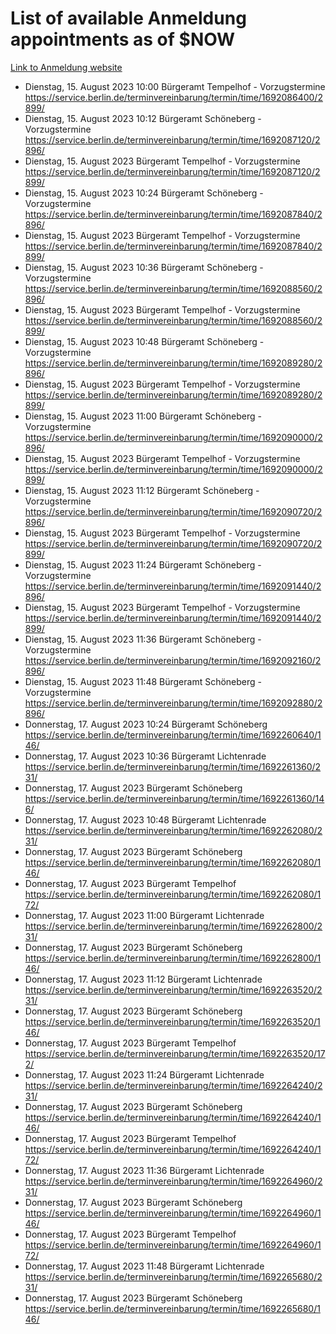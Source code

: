 # List of available Anmeldung appointments as of $NOW
[Link to Anmeldung website](https://service.berlin.de/terminvereinbarung/termin/tag.php?termin=1&anliegen[]=120686&dienstleisterlist=122210,122217,327316,122219,327312,122227,327314,122231,327346,122243,327348,122254,122252,329742,122260,329745,122262,329748,122271,327278,122273,327274,122277,327276,330436,122280,327294,122282,327290,122284,327292,122291,327270,122285,327266,122286,327264,122296,327268,150230,329760,122297,327286,122294,327284,122312,329763,122314,329775,122304,327330,122311,327334,122309,327332,317869,122281,327352,122279,329772,122283,122276,327324,122274,327326,122267,329766,122246,327318,122251,327320,122257,327322,122208,327298,122226,327300&herkunft=http%3A%2F%2Fservice.berlin.de%2Fdienstleistung%2F120686%2F)
- Dienstag, 15. August 2023 10:00 Bürgeramt Tempelhof - Vorzugstermine https://service.berlin.de/terminvereinbarung/termin/time/1692086400/2899/
- Dienstag, 15. August 2023 10:12 Bürgeramt Schöneberg - Vorzugstermine https://service.berlin.de/terminvereinbarung/termin/time/1692087120/2896/
- Dienstag, 15. August 2023  Bürgeramt Tempelhof - Vorzugstermine https://service.berlin.de/terminvereinbarung/termin/time/1692087120/2899/
- Dienstag, 15. August 2023 10:24 Bürgeramt Schöneberg - Vorzugstermine https://service.berlin.de/terminvereinbarung/termin/time/1692087840/2896/
- Dienstag, 15. August 2023  Bürgeramt Tempelhof - Vorzugstermine https://service.berlin.de/terminvereinbarung/termin/time/1692087840/2899/
- Dienstag, 15. August 2023 10:36 Bürgeramt Schöneberg - Vorzugstermine https://service.berlin.de/terminvereinbarung/termin/time/1692088560/2896/
- Dienstag, 15. August 2023  Bürgeramt Tempelhof - Vorzugstermine https://service.berlin.de/terminvereinbarung/termin/time/1692088560/2899/
- Dienstag, 15. August 2023 10:48 Bürgeramt Schöneberg - Vorzugstermine https://service.berlin.de/terminvereinbarung/termin/time/1692089280/2896/
- Dienstag, 15. August 2023  Bürgeramt Tempelhof - Vorzugstermine https://service.berlin.de/terminvereinbarung/termin/time/1692089280/2899/
- Dienstag, 15. August 2023 11:00 Bürgeramt Schöneberg - Vorzugstermine https://service.berlin.de/terminvereinbarung/termin/time/1692090000/2896/
- Dienstag, 15. August 2023  Bürgeramt Tempelhof - Vorzugstermine https://service.berlin.de/terminvereinbarung/termin/time/1692090000/2899/
- Dienstag, 15. August 2023 11:12 Bürgeramt Schöneberg - Vorzugstermine https://service.berlin.de/terminvereinbarung/termin/time/1692090720/2896/
- Dienstag, 15. August 2023  Bürgeramt Tempelhof - Vorzugstermine https://service.berlin.de/terminvereinbarung/termin/time/1692090720/2899/
- Dienstag, 15. August 2023 11:24 Bürgeramt Schöneberg - Vorzugstermine https://service.berlin.de/terminvereinbarung/termin/time/1692091440/2896/
- Dienstag, 15. August 2023  Bürgeramt Tempelhof - Vorzugstermine https://service.berlin.de/terminvereinbarung/termin/time/1692091440/2899/
- Dienstag, 15. August 2023 11:36 Bürgeramt Schöneberg - Vorzugstermine https://service.berlin.de/terminvereinbarung/termin/time/1692092160/2896/
- Dienstag, 15. August 2023 11:48 Bürgeramt Schöneberg - Vorzugstermine https://service.berlin.de/terminvereinbarung/termin/time/1692092880/2896/
- Donnerstag, 17. August 2023 10:24 Bürgeramt Schöneberg https://service.berlin.de/terminvereinbarung/termin/time/1692260640/146/
- Donnerstag, 17. August 2023 10:36 Bürgeramt Lichtenrade https://service.berlin.de/terminvereinbarung/termin/time/1692261360/231/
- Donnerstag, 17. August 2023  Bürgeramt Schöneberg https://service.berlin.de/terminvereinbarung/termin/time/1692261360/146/
- Donnerstag, 17. August 2023 10:48 Bürgeramt Lichtenrade https://service.berlin.de/terminvereinbarung/termin/time/1692262080/231/
- Donnerstag, 17. August 2023  Bürgeramt Schöneberg https://service.berlin.de/terminvereinbarung/termin/time/1692262080/146/
- Donnerstag, 17. August 2023  Bürgeramt Tempelhof https://service.berlin.de/terminvereinbarung/termin/time/1692262080/172/
- Donnerstag, 17. August 2023 11:00 Bürgeramt Lichtenrade https://service.berlin.de/terminvereinbarung/termin/time/1692262800/231/
- Donnerstag, 17. August 2023  Bürgeramt Schöneberg https://service.berlin.de/terminvereinbarung/termin/time/1692262800/146/
- Donnerstag, 17. August 2023 11:12 Bürgeramt Lichtenrade https://service.berlin.de/terminvereinbarung/termin/time/1692263520/231/
- Donnerstag, 17. August 2023  Bürgeramt Schöneberg https://service.berlin.de/terminvereinbarung/termin/time/1692263520/146/
- Donnerstag, 17. August 2023  Bürgeramt Tempelhof https://service.berlin.de/terminvereinbarung/termin/time/1692263520/172/
- Donnerstag, 17. August 2023 11:24 Bürgeramt Lichtenrade https://service.berlin.de/terminvereinbarung/termin/time/1692264240/231/
- Donnerstag, 17. August 2023  Bürgeramt Schöneberg https://service.berlin.de/terminvereinbarung/termin/time/1692264240/146/
- Donnerstag, 17. August 2023  Bürgeramt Tempelhof https://service.berlin.de/terminvereinbarung/termin/time/1692264240/172/
- Donnerstag, 17. August 2023 11:36 Bürgeramt Lichtenrade https://service.berlin.de/terminvereinbarung/termin/time/1692264960/231/
- Donnerstag, 17. August 2023  Bürgeramt Schöneberg https://service.berlin.de/terminvereinbarung/termin/time/1692264960/146/
- Donnerstag, 17. August 2023  Bürgeramt Tempelhof https://service.berlin.de/terminvereinbarung/termin/time/1692264960/172/
- Donnerstag, 17. August 2023 11:48 Bürgeramt Lichtenrade https://service.berlin.de/terminvereinbarung/termin/time/1692265680/231/
- Donnerstag, 17. August 2023  Bürgeramt Schöneberg https://service.berlin.de/terminvereinbarung/termin/time/1692265680/146/

